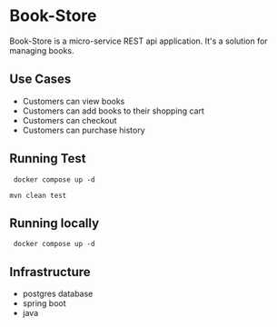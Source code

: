 # Book-Store
Book-Store is a micro-service REST api application. It's a solution for managing books.

## Use Cases
* Customers can view books
* Customers can add books to their shopping cart
* Customers can checkout
* Customers can purchase history



## Running Test

``` docker compose up -d```

```mvn clean test```


## Running locally 
``` docker compose up -d```


## Infrastructure
- postgres database
- spring boot
- java
